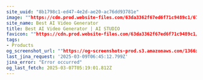 ```yaml
---
site_uuid: "8b1798c1-ed47-4e2d-ae20-ac76dd93781e"
image: ""https://cdn.prod.website-files.com/63da3362f67ed6f71c9489c1/67110c3309d814f76db52d4a_aistudios_deepbrainai.png""
site_name: Best AI Video Generator
title: Best AI Video Generator | AI STUDIO
favicon: ""https://cdn.prod.website-files.com/63da3362f67ed6f71c9489c1/6710fc52c1b4308c5d43631c_Favicon_aistudios.svg""
tags:
- Products
og_screenshot_url: ""https://og-screenshots-prod.s3.amazonaws.com/1366x768/80/false/6ef93870f8ed76270b8619ad605ec3ac8d2cd97b58fb9205a8e311117880b243.jpeg""
last_jina_request: '2025-03-09T06:45:12.799Z'
jina_error: "Error occurred"
og_last_fetch: 2025-03-07T05:19:01.812Z
---
```


